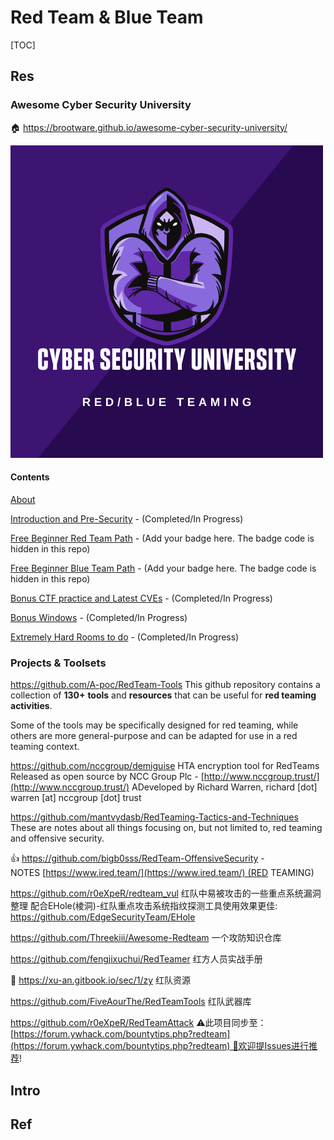 # Red Team & Blue Team

[TOC]



## Res
### Awesome Cyber Security University
🏠 https://brootware.github.io/awesome-cyber-security-university/

![](../../../../../Assets/Pics/purpleteam.png)

#### Contents
[About](https://github.com/brootware/awesome-cyber-security-university#about)

[Introduction and Pre-Security](https://github.com/brootware/awesome-cyber-security-university#introduction-and-pre-security) - (Completed/In Progress)

[Free Beginner Red Team Path](https://github.com/brootware/awesome-cyber-security-university#free-beginner-red-team-path) - (Add your badge here. The badge code is hidden in this repo)

[Free Beginner Blue Team Path](https://github.com/brootware/awesome-cyber-security-university#free-beginner-blue-team-path) - (Add your badge here. The badge code is hidden in this repo)

[Bonus CTF practice and Latest CVEs](https://github.com/brootware/awesome-cyber-security-university#bonus-ctf-practice-and-latest-cves) - (Completed/In Progress)

[Bonus Windows](https://github.com/brootware/awesome-cyber-security-university#bonus-windows) - (Completed/In Progress)

[Extremely Hard Rooms to do](https://github.com/brootware/awesome-cyber-security-university#extremely-hard-rooms-to-do) - (Completed/In Progress)


### Projects & Toolsets
https://github.com/A-poc/RedTeam-Tools
This github repository contains a collection of **130+** **tools** and **resources** that can be useful for **red teaming activities**.

Some of the tools may be specifically designed for red teaming, while others are more general-purpose and can be adapted for use in a red teaming context.

https://github.com/nccgroup/demiguise
HTA encryption tool for RedTeams
Released as open source by NCC Group Plc - [http://www.nccgroup.trust/](http://www.nccgroup.trust/)
ADeveloped by Richard Warren, richard [dot] warren [at] nccgroup [dot] trust

https://github.com/mantvydasb/RedTeaming-Tactics-and-Techniques
These are notes about all things focusing on, but not limited to, red teaming and offensive security.

👍 https://github.com/bigb0sss/RedTeam-OffensiveSecurity
-NOTES [https://www.ired.team/](https://www.ired.team/) (RED TEAMING)

https://github.com/r0eXpeR/redteam_vul
红队中易被攻击的一些重点系统漏洞整理
配合EHole(棱洞)-红队重点攻击系统指纹探测工具使用效果更佳: https://github.com/EdgeSecurityTeam/EHole

https://github.com/Threekiii/Awesome-Redteam
一个攻防知识仓库

https://github.com/fengjixuchui/RedTeamer
红方人员实战手册

📑 https://xu-an.gitbook.io/sec/1/zy
红队资源

https://github.com/FiveAourThe/RedTeamTools
红队武器库

https://github.com/r0eXpeR/RedTeamAttack
⚠️此项目同步至：[https://forum.ywhack.com/bountytips.php?redteam](https://forum.ywhack.com/bountytips.php?redteam) 🙏欢迎提Issues进行推荐!



## Intro



## Ref
[2023红队必备工具列表总结]: https://cn-sec.com/archives/1591003.html
[红队工具合集，安全er值得拥有 | CSDN]: https://blog.csdn.net/qq_37865996/article/details/127063468
